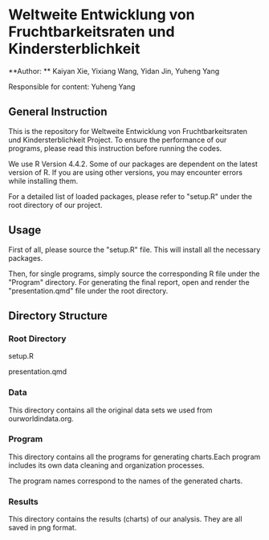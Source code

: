 # Weltweite Entwicklung von Fruchtbarkeitsraten und Kindersterblichkeit

**Author: ** Kaiyan Xie, Yixiang Wang, Yidan Jin, Yuheng Yang

Responsible for content: Yuheng Yang

## General Instruction

This is the repository for Weltweite Entwicklung von Fruchtbarkeitsraten und Kindersterblichkeit Project.
To ensure the performance of our programs, please read this instruction before running the codes.

We use R Version 4.4.2. Some of our packages are dependent on the latest version of R.
If you are using other versions, you may encounter errors while installing them.

For a detailed list of loaded packages, please refer to "setup.R" under the
root directory of our project.

## Usage

First of all, please source the "setup.R" file. This will install all the
necessary packages.

Then, for single programs, simply source the corresponding R file under the
"Program" directory. For generating the final report, open and render the "presentation.qmd" file 
under the root directory.

## Directory Structure

### Root Directory

setup.R

presentation.qmd

### Data

This directory contains all the original data sets we used from ourworldindata.org.

### Program

This directory contains all the programs for generating charts.Each program includes 
its own data cleaning and organization processes.

The program names correspond to the names of the generated charts.

### Results

This directory contains the results (charts) of our analysis. They are all saved in png format.
